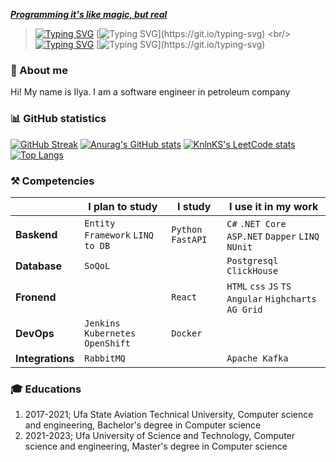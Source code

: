 <p><span style="text-decoration: underline;"><strong><em>Programming it's like magic, but real</em></strong></span></p>


> [![Typing SVG](https://readme-typing-svg.herokuapp.com?font=Fira+Code&size=14&duration=1&pause=2999&color=008000&width=210&height=20&lines=MrPelmeshik%2FC%23+%3E%3E;MrPelmeshik%2FJavaScript+%3E%3E;MrPelmeshik%2FTypeScript+%3E%3E;MrPelmeshik%2FPython+%3E%3E;MrPelmeshik%2FC%2B%2B+%3E%3E;MrPelmeshik%2FJava+%3E%3E;MrPelmeshik%2FGo+%3E%3E;MrPelmeshik%2FPHP+%3E%3E;MrPelmeshik%2FScala+%3E%3E;MrPelmeshik%2FSQL+%3E%3E;MrPelmeshik%2FPascal+%3E%3E;MrPelmeshik%2FRust+%3E%3E;MrPelmeshik%2FDelphi+%3E%3E;MrPelmeshik%2Fbash+%3E%3E;MrPelmeshik%2FRuby+%3E%3E;MrPelmeshik%2FR+%3E%3E)](https://git.io/typing-svg)
[![Typing SVG](https://readme-typing-svg.herokuapp.com?font=Fira+Code&size=14&duration=1500&pause=1500&width=435&height=20&separator=%3D&lines=System.Console.WriteLine(%22Hello%2C+World!%22);%3Dalert('Hello%2C+World!');%3Dconsole.log('Hello%2C+World!');%3Dprint(%22Hello%2C+World!%22)%3Dcout+%3C%3C+%22Hello%2C+World!%22+%3C%3C+endl;%3DSystem.out.println(%22Hello%2C+World!%22);%3Dfmt.Println(%22Hello%2C+World!%22)%3D%3C%3Fphp+echo+'%3Cp%3EHello%2C+World!%3C%2Fp%3E';+%3F%3E%3Dprintln(%22Hello%2C+World!%22)%3DSELECT+%22Hello%2C+World!%22;%3Dwriteln('Hello%2C+World!');%3Dprintln!(%22Hello%2C+World!%22);%3DShowMessage(+'Hello%2C+World!'+);+%3Decho+%22Hello%2C+World!%22%3Dputs+%22Hello%2C+World!%22%3Dprint(%22Hello%2C+World!%22))](https://git.io/typing-svg)
> <br/>
[![Typing SVG](https://readme-typing-svg.herokuapp.com?font=Fira+Code&size=14&duration=1&pause=2999&color=008000&width=210&height=20&lines=MrPelmeshik%2FC%23+%3E%3E;MrPelmeshik%2FJavaScript+%3E%3E;MrPelmeshik%2FTypeScript+%3E%3E;MrPelmeshik%2FPython+%3E%3E;MrPelmeshik%2FC%2B%2B+%3E%3E;MrPelmeshik%2FJava+%3E%3E;MrPelmeshik%2FGo+%3E%3E;MrPelmeshik%2FPHP+%3E%3E;MrPelmeshik%2FScala+%3E%3E;MrPelmeshik%2FSQL+%3E%3E;MrPelmeshik%2FPascal+%3E%3E;MrPelmeshik%2FRust+%3E%3E;MrPelmeshik%2FDelphi+%3E%3E;MrPelmeshik%2Fbash+%3E%3E;MrPelmeshik%2FRuby+%3E%3E;MrPelmeshik%2FR+%3E%3E)](https://git.io/typing-svg)
[![Typing SVG](https://readme-typing-svg.herokuapp.com?font=Fira+Code&size=14&duration=1&pause=1499&color=828282&width=210&height=20&lines=+;Hello%2C+World!)](https://git.io/typing-svg)

### 👋 About me
Hi! My name is Ilya. I am a software engineer in petroleum company

### 📊 GitHub statistics
[![GitHub Streak](https://streak-stats.demolab.com?user=MrPelmeshik&theme=light&hide_border=true&date_format=j%20M%5B%20Y%5D&mode=weekly)](https://git.io/streak-stats)
[![Anurag's GitHub stats](https://github-readme-stats.vercel.app/api?username=MrPelmeshik)](https://github.com/anuraghazra/github-readme-stats)
[![KnlnKS's LeetCode stats](https://leetcode-stats-six.vercel.app/api?username=MrPelmeshik)](https://github.com/KnlnKS/leetcode-stats)
[![Top Langs](https://github-readme-stats.vercel.app/api/top-langs/?username=MrPelmeshik&layout=compact)](https://github.com/anuraghazra/github-readme-stats)


### ⚒️ Competencies

|  | **I plan to study** | **I study** | **I use it in my work** |
|-|-|-|-|
| **Baskend** | `Entity Framework`  `LINQ to DB` | `Python` `FastAPI` | `C#` `.NET Core` `ASP.NET` `Dapper` `LINQ` `NUnit`|
| **Database** | `SoQoL` |  | `Postgresql` `ClickHouse` |
| **Fronend** |  | `React` | `HTML` `css` `JS` `TS` `Angular` `Highcharts` `AG Grid` |
| **DevOps** |  `Jenkins` `Kubernetes` `OpenShift` | `Docker` |  |
| **Integrations** | `RabbitMQ` |  | `Apache Kafka` |

### 🎓 Educations
1. 2017-2021; Ufa State Aviation Technical University, Computer science and engineering, Bachelor's degree in Computer science
1. 2021-2023; Ufa University of Science and Technology, Computer science and engineering, Master's degree in Computer science
